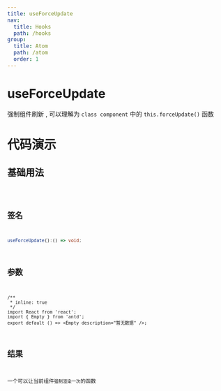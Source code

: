 ```yaml
---
title: useForceUpdate
nav:
  title: Hooks
  path: /hooks
group:
  title: Atom
  path: /atom
  order: 1
---
```


# useForceUpdate

强制组件刷新 , 可以理解为 `class component` 中的 `this.forceUpdate()` 函数

# 代码演示

## 基础用法

<code src="./example/Example01.tsx" />

## 签名

```ts
useForceUpdate():() => void;
```

## 参数

```tsx
/**
 * inline: true
 */
import React from 'react';
import { Empty } from 'antd';
export default () => <Empty description="暂无数据" />;
```

## 结果

一个可以让当前组件`强制渲染一次`的函数
